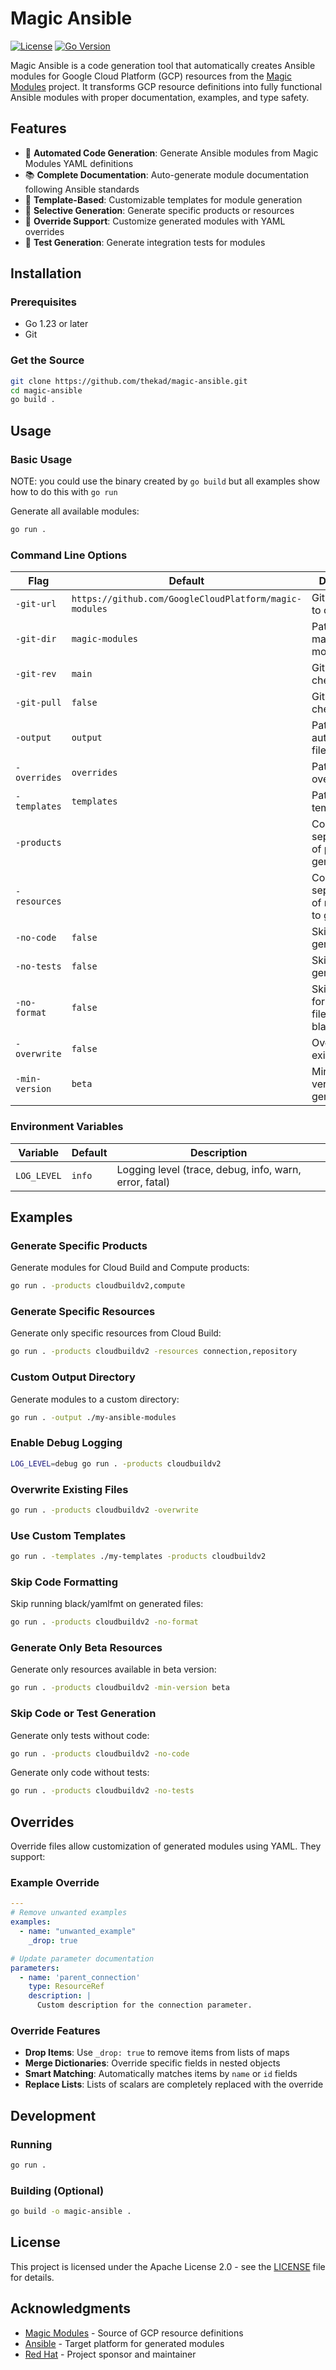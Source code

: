 # Magic Ansible

[![License](https://img.shields.io/badge/License-Apache%202.0-blue.svg)](LICENSE)
[![Go Version](https://img.shields.io/badge/Go-1.23+-blue.svg)](https://golang.org/)

Magic Ansible is a code generation tool that automatically creates Ansible modules for Google Cloud Platform (GCP) resources from the [Magic Modules](https://github.com/GoogleCloudPlatform/magic-modules) project. It transforms GCP resource definitions into fully functional Ansible modules with proper documentation, examples, and type safety.

## Features

- 🚀 **Automated Code Generation**: Generate Ansible modules from Magic Modules YAML definitions
- 📚 **Complete Documentation**: Auto-generate module documentation following Ansible standards
- 🔧 **Template-Based**: Customizable templates for module generation
- 🎯 **Selective Generation**: Generate specific products or resources
- 🔄 **Override Support**: Customize generated modules with YAML overrides
- 🧪 **Test Generation**: Generate integration tests for modules

## Installation

### Prerequisites

- Go 1.23 or later
- Git

### Get the Source

```bash
git clone https://github.com/thekad/magic-ansible.git
cd magic-ansible
go build .
```

## Usage

### Basic Usage

NOTE: you could use the binary created by `go build` but all examples show how to do this with `go run`

Generate all available modules:

```bash
go run .
```

### Command Line Options

| Flag | Default | Description |
|------|---------|-------------|
| `-git-url` | `https://github.com/GoogleCloudPlatform/magic-modules` | Git repository to clone |
| `-git-dir` | `magic-modules` | Path to clone magic modules repo |
| `-git-rev` | `main` | Git revision to checkout |
| `-git-pull` | `false` | Git pull before checkout |
| `-output` | `output` | Path to write autogenerated files |
| `-overrides` | `overrides` | Path to override files |
| `-templates` | `templates` | Path to template files |
| `-products` | | Comma-separated list of products to generate |
| `-resources` | | Comma-separated list of resources to generate |
| `-no-code` | `false` | Skip code generation |
| `-no-tests` | `false` | Skip test generation |
| `-no-format` | `false` | Skip formatting files (i.e. black/yamlfmt) |
| `-overwrite` | `false` | Overwrite existing files |
| `-min-version` | `beta` | Minimum version to generate |

### Environment Variables

| Variable | Default | Description |
|----------|---------|-------------|
| `LOG_LEVEL` | `info` | Logging level (trace, debug, info, warn, error, fatal) |

## Examples

### Generate Specific Products

Generate modules for Cloud Build and Compute products:

```bash
go run . -products cloudbuildv2,compute
```

### Generate Specific Resources

Generate only specific resources from Cloud Build:

```bash
go run . -products cloudbuildv2 -resources connection,repository
```

### Custom Output Directory

Generate modules to a custom directory:

```bash
go run . -output ./my-ansible-modules
```

### Enable Debug Logging

```bash
LOG_LEVEL=debug go run . -products cloudbuildv2
```

### Overwrite Existing Files

```bash
go run . -products cloudbuildv2 -overwrite
```

### Use Custom Templates

```bash
go run . -templates ./my-templates -products cloudbuildv2
```

### Skip Code Formatting

Skip running black/yamlfmt on generated files:

```bash
go run . -products cloudbuildv2 -no-format
```

### Generate Only Beta Resources

Generate only resources available in beta version:

```bash
go run . -products cloudbuildv2 -min-version beta
```

### Skip Code or Test Generation

Generate only tests without code:

```bash
go run . -products cloudbuildv2 -no-code
```

Generate only code without tests:

```bash
go run . -products cloudbuildv2 -no-tests
```

## Overrides

Override files allow customization of generated modules using YAML. They support:

### Example Override

```yaml
---
# Remove unwanted examples
examples:
  - name: "unwanted_example"
    _drop: true

# Update parameter documentation
parameters:
  - name: 'parent_connection'
    type: ResourceRef
    description: |
      Custom description for the connection parameter.
```

### Override Features

- **Drop Items**: Use `_drop: true` to remove items from lists of maps
- **Merge Dictionaries**: Override specific fields in nested objects
- **Smart Matching**: Automatically matches items by `name` or `id` fields
- **Replace Lists**: Lists of scalars are completely replaced with the override

## Development

### Running

```bash
go run .
```

### Building (Optional)

```bash
go build -o magic-ansible .
```

## License

This project is licensed under the Apache License 2.0 - see the [LICENSE](LICENSE) file for details.

## Acknowledgments

- [Magic Modules](https://github.com/GoogleCloudPlatform/magic-modules) - Source of GCP resource definitions
- [Ansible](https://github.com/ansible/ansible) - Target platform for generated modules
- [Red Hat](https://www.redhat.com/) - Project sponsor and maintainer
